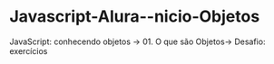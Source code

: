 # Javascript-Alura--nicio-Objetos
JavaScript: conhecendo objetos -> 01. O que são Objetos-> Desafio: exercícios
